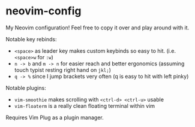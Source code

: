 ﻿# neovim-config

My Neovim configuration! Feel free to copy it over and play around with it.

Notable key rebinds:
- `<space>` as leader key makes custom keybinds so easy to hit. (i.e. `<space>w` for `:w`) 
- `n -> b` and `m -> n` for easier reach and better ergonomics (assuming touch typist resting right hand on `jkl;`)
- `q -> %` since I jump brackets very often (q is easy to hit with left pinky)

Notable plugins:
- `vim-smoothie` makes scrolling with `<ctrl-d> <ctrl-u>` usable
- `vim-floaterm` is a really clean floating terminal within vim

Requires Vim Plug as a plugin manager. 

